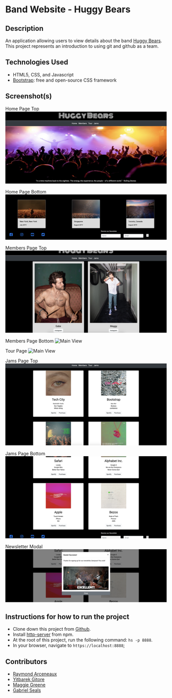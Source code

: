 # Band Website - Huggy Bears


## Description

An application allowing users to view details about the band [Huggy Bears](https://www.killrockstars.com/artists/huggy-bear). This project represents an introduction to using git and github as a team.

## Technologies Used

* HTML5, CSS, and Javascript
* [Bootstrap](https://getbootstrap.com/): free and open-source CSS framework


## Screenshot(s)

Home Page Top
![Main View](https://raw.githubusercontent.com/nss-evening-cohort-10/foundations-group-project-huggy-bears/master/screenshots/mainview.png)

Home Page Bottom
![Main View](https://raw.githubusercontent.com/nss-evening-cohort-10/foundations-group-project-huggy-bears/master/screenshots/mainview2.png)

Members Page Top
![Main View](https://raw.githubusercontent.com/nss-evening-cohort-10/foundations-group-project-huggy-bears/master/screenshots/members.png)

Members Page Bottom
![Main View](https://raw.githubusercontent.com/nss-evening-cohort-10/foundations-group-project-huggy-bears/master/screenshots/members2.png)

Tour Page
![Main View](https://raw.githubusercontent.com/nss-evening-cohort-10/foundations-group-project-huggy-bears/master/screenshots/tour.png)

Jams Page Top
![Main View](https://raw.githubusercontent.com/nss-evening-cohort-10/foundations-group-project-huggy-bears/master/screenshots/jams.png)

Jams Page Bottom
![Main View](https://raw.githubusercontent.com/nss-evening-cohort-10/foundations-group-project-huggy-bears/master/screenshots/jams2.png)

Newsletter Modal
![Main View](https://raw.githubusercontent.com/nss-evening-cohort-10/foundations-group-project-huggy-bears/master/screenshots/newsletterModal.png)


## Instructions for how to run the project

* Clone down this project from [Github](https://github.com/gseals/temp-converter).
* Install [http-server](https://www.npmjs.com/package/http-server) from npm.
* At the root of this project, run the following command: `hs -p 8888`.
* In your browser, navigate to `https://localhost:8888`;

## Contributors

* [Raymond Arceneaux](https://github.com/rarceneaux)
* [Yitbarek Gitore](https://github.com/yitbarekgitore)
* [Maggie Greene](https://github.com/maggieisgreene)
* [Gabriel Seals](https://github.com/gseals)